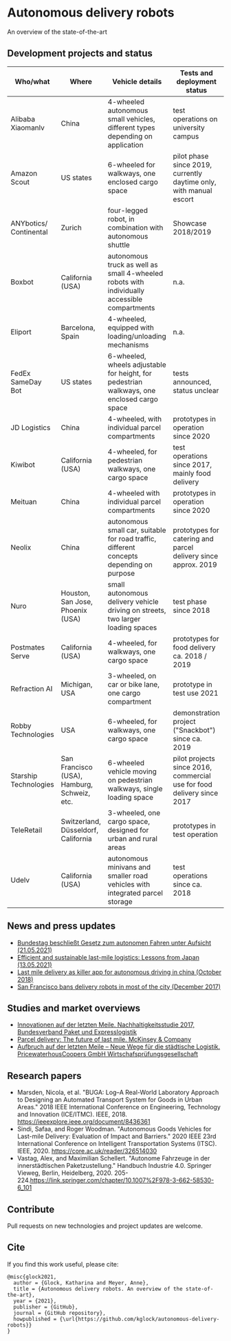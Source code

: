 # Autonomous delivery robots
An overview of the state-of-the-art 


## Development projects and status

| Who/what   | Where   |  Vehicle details   |  Tests and deployment status   | Links  |
--- | --- | --- | --- | ---
Alibaba Xiaomanlv | China | 4-wheeled autonomous small vehicles, different types depending on application | test operations on university campus | [[1]](https://www.alibabacloud.com/blog/alibaba-launches-robot-only-delivery-service-for-double-11_596954)
Amazon Scout | US states | 6-wheeled for walkways, one enclosed cargo space | pilot phase since 2019, currently daytime only, with manual escort | [[1]](https://eu.usatoday.com/story/tech/2020/07/22/amazon-taking-its-scout-delivery-robots-south/5485106002/)
ANYbotics/ Continental | Zurich | four-legged robot, in combination with autonomous shuttle |	Showcase 2018/2019 | [[1]](https://www.anybotics.com/robotic-package-delivery-with-anymal/)
Boxbot | California (USA) | autonomous truck as well as small 4-wheeled robots with individually accessible compartments | n.a. | [[1]](https://www.boxbot.io/) [[2]](https://www.roboticsbusinessreview.com/supply-chain/boxbot-launches-last-mile-self-driving-parcel-delivery-system/ )
Eliport | Barcelona, Spain | 4-wheeled, equipped with loading/unloading mechanisms | n.a. | [[1]](https://eliport.com/)
FedEx SameDay Bot | US states | 6-wheeled, wheels adjustable for height, for pedestrian walkways, one enclosed cargo space | tests announced, status unclear | [[1]](https://newsroom.fedex.com/newsroom/thefuturefedex/)
JD Logistics | China | 4-wheeled, with individual parcel compartments | prototypes in operation since 2020 | [[1]](https://jdcorporateblog.com/jd-announces-worlds-first-level-4-autonomous-delivery-vehicle-application-at-scale/)
Kiwibot | California (USA) | 4-wheeled, for pedestrian walkways, one cargo space | test operations since 2017, mainly food delivery | [[1]](https://www.kiwibot.com/) [[2]](https://www.robotics247.com/article/kiwibot_launches_version_4.0_of_its_food_delivery_robot/technologies )
Meituan | China | 4-wheeled with individual parcel compartments | prototypes in operation since 2020 | [[1]](https://pandaily.com/chinese-delivery-giant-meituan-releases-new-generation-of-autonomous-delivery-vehicle/)
Neolix | China | autonomous small car, suitable for road traffic, different concepts depending on purpose | prototypes for catering and parcel delivery since approx. 2019 | [[1]](http://www.neolix.cn/)
Nuro | 	Houston, San Jose, Phoenix (USA) | small autonomous delivery vehicle driving on streets, two larger loading spaces | test phase since 2018 | [[1]](https://www.nuro.ai/)
Postmates Serve | California (USA) | 4-wheeled, for walkways, one cargo space | prototypes for food delivery ca. 2018 / 2019 | [[1]](https://serve.postmates.com/)
Refraction AI | Michigan, USA | 3-wheeled, on car or bike lane, one cargo compartment | prototype in test use 2021 | [[1]](https://refraction.ai/) [[2]](https://www.therobotreport.com/refraction-ai-raises-4-2m-for-delivery-robots/)
Robby Technologies | USA | 6-wheeled, for walkways, one cargo space | demonstration project ("Snackbot") since ca. 2019 | [[1]](https://robby.io/)
Starship Technologies  | San Francisco (USA), Hamburg, Schweiz, etc. | 6-wheeled vehicle moving on pedestrian walkways, single loading space | pilot projects since 2016, commercial use for food delivery since 2017 | [[1]](https://www.starship.xyz) [[2]](https://www.forbes.com/sites/bradtempleton/2021/01/27/starship-delivery-robots-complete-one-million-deliveries-to-become--2-autonomous-transport-company/?sh=2782180619da)
TeleRetail | Switzerland, Düsseldorf, California | 3-wheeled, one cargo space, designed for urban and rural areas | prototypes in test operation |
Udelv  | California (USA) | autonomous minivans and smaller road vehicles with integrated parcel storage | test operations since ca. 2018 | [[1]](https://www.udelv.com/)


## News and press updates 

- [Bundestag beschließt Gesetz zum autonomen Fahren unter Aufsicht (21.05.2021)](https://www.heise.de/news/Bundestag-beschliesst-Gesetz-zum-autonomen-Fahren-unter-Aufsicht-6051554.html)
- [Efficient and sustainable last-mile logistics: Lessons from Japan (13.05.2021)](https://www.mckinsey.com/industries/travel-logistics-and-infrastructure/our-insights/efficient-and-sustainable-last-mile-logistics-lessons-from-japan?cid=other-eml-alt-mip-mck&hdpid=94cf1d38-2e8b-48c3-943b-2d67d7ce12fc&hctky=12628687&hlkid=40c1da10f0db492285b2b3cb784f577f#)
- [Last mile delivery as killer app for autonomous driving in china (October 2018)](https://dl.acm.org/doi/pdf/10.1145/3239552)
- [San Francisco bans delivery robots in most of the city (December 2017)](https://www.zdnet.com/article/san-francisco-bans-delivery-robots-in-most-of-the-city/)

## Studies and market overviews

- [Innovationen auf der letzten Meile. Nachhaltigkeitsstudie 2017, Bundesverband Paket und Expresslogistik](https://www.biek.de/download.html?getfile=508)
- [Parcel delivery: The future of last mile. McKinsey & Company](https://www.mckinsey.com/~/media/mckinsey/industries/travel%20transport%20and%20logistics/our%20insights/how%20customer%20demands%20are%20reshaping%20last%20mile%20delivery/parcel_delivery_the_future_of_last_mile.ashx)
- [Aufbruch auf der letzten Meile – Neue Wege für die städtische Logistik. PricewaterhousCoopers GmbH Wirtschafsprüfungsgesellschaft](https://www.pwc.de/de/transport-und-logistik/aufbruch-auf-der-letzten-meile-neue-wege-fuer-die-staedtische-logistik.html)

## Research papers

- Marsden, Nicola, et al. "BUGA: Log–A Real-World Laboratory Approach to Designing an Automated Transport System for Goods in Urban Areas." 2018 IEEE International Conference on Engineering, Technology and Innovation (ICE/ITMC). IEEE, 2018. https://ieeexplore.ieee.org/document/8436361
- Sindi, Safaa, and Roger Woodman. "Autonomous Goods Vehicles for Last-mile Delivery: Evaluation of Impact and Barriers." 2020 IEEE 23rd International Conference on Intelligent Transportation Systems (ITSC). IEEE, 2020. https://core.ac.uk/reader/326514030
- Vastag, Alex, and Maximilian Schellert. "Autonome Fahrzeuge in der innerstädtischen Paketzustellung." Handbuch Industrie 4.0. Springer Vieweg, Berlin, Heidelberg, 2020. 205-224.https://link.springer.com/chapter/10.1007%2F978-3-662-58530-6_101

## Contribute
Pull requests on new technologies and project updates are welcome.


## Cite

If you find this work useful, please cite:
```
@misc{glock2021,
  author = {Glock, Katharina and Meyer, Anne},
  title = {Autonomous delivery robots. An overview of the state-of-the-art},
  year = {2021},
  publisher = {GitHub},
  journal = {GitHub repository},
  howpublished = {\url{https://github.com/kglock/autonomous-delivery-robots}}
}
```
